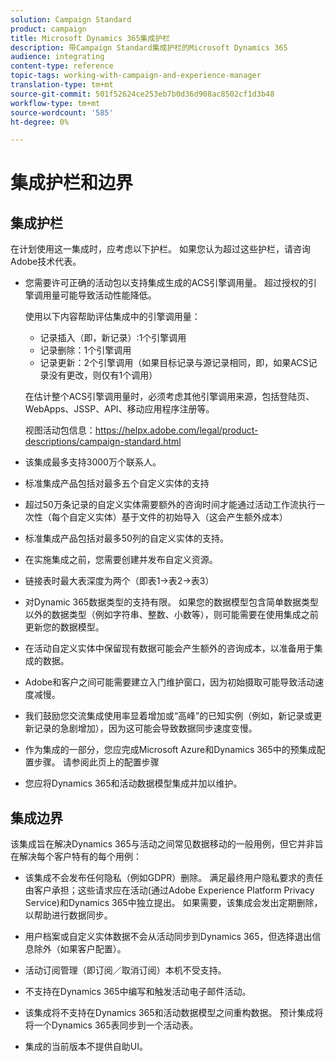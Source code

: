 ```yaml
---
solution: Campaign Standard
product: campaign
title: Microsoft Dynamics 365集成护栏
description: 带Campaign Standard集成护栏的Microsoft Dynamics 365
audience: integrating
content-type: reference
topic-tags: working-with-campaign-and-experience-manager
translation-type: tm+mt
source-git-commit: 501f52624ce253eb7b0d36d908ac8502cf1d3b48
workflow-type: tm+mt
source-wordcount: '585'
ht-degree: 0%

---
```



# 集成护栏和边界

## 集成护栏

在计划使用这一集成时，应考虑以下护栏。 如果您认为超过这些护栏，请咨询Adobe技术代表。

* 您需要许可正确的活动包以支持集成生成的ACS引擎调用量。 超过授权的引擎调用量可能导致活动性能降低。

   使用以下内容帮助评估集成中的引擎调用量：

   * 记录插入（即，新记录）:1个引擎调用
   * 记录删除：1个引擎调用
   * 记录更新：2个引擎调用（如果目标记录与源记录相同，即，如果ACS记录没有更改，则仅有1个调用）

   在估计整个ACS引擎调用量时，必须考虑其他引擎调用来源，包括登陆页、WebApps、JSSP、API、移动应用程序注册等。

   视图活动包信息：https://helpx.adobe.com/legal/product-descriptions/campaign-standard.html

* 该集成最多支持3000万个联系人。

* 标准集成产品包括对最多五个自定义实体的支持

* 超过50万条记录的自定义实体需要额外的咨询时间才能通过活动工作流执行一次性（每个自定义实体）基于文件的初始导入（这会产生额外成本）

* 标准集成产品包括对最多50列的自定义实体的支持。

* 在实施集成之前，您需要创建并发布自定义资源。

* 链接表时最大表深度为两个（即表1->表2->表3）

* 对Dynamic 365数据类型的支持有限。 如果您的数据模型包含简单数据类型以外的数据类型（例如字符串、整数、小数等），则可能需要在使用集成之前更新您的数据模型。

* 在活动自定义实体中保留现有数据可能会产生额外的咨询成本，以准备用于集成的数据。

* Adobe和客户之间可能需要建立入门维护窗口，因为初始摄取可能导致活动速度减慢。

* 我们鼓励您交流集成使用率显着增加或“高峰”的已知实例（例如，新记录或更新记录的急剧增加），因为这可能会导致数据同步速度变慢。

* 作为集成的一部分，您应完成Microsoft Azure和Dynamics 365中的预集成配置步骤。 请参阅此页上的配置步骤[](../../integrating/using/configure-microsoft-dynamics-365-for-campaign-integration.md)

* 您应将Dynamics 365和活动数据模型集成并加以维护。

## 集成边界

该集成旨在解决Dynamics 365与活动之间常见数据移动的一般用例，但它并非旨在解决每个客户特有的每个用例：

* 该集成不会发布任何隐私（例如GDPR）删除。 满足最终用户隐私要求的责任由客户承担；这些请求应在活动(通过Adobe Experience Platform Privacy Service)和Dynamics 365中独立提出。 如果需要，该集成会发出定期删除，以帮助进行数据同步。

* 用户档案或自定义实体数据不会从活动同步到Dynamics 365，但选择退出信息除外（如果客户配置）。

* 活动订阅管理（即订阅／取消订阅）本机不受支持。

* 不支持在Dynamics 365中编写和触发活动电子邮件活动。

* 该集成将不支持在Dynamics 365和活动数据模型之间重构数据。 预计集成将将一个Dynamics 365表同步到一个活动表。

* 集成的当前版本不提供自助UI。
